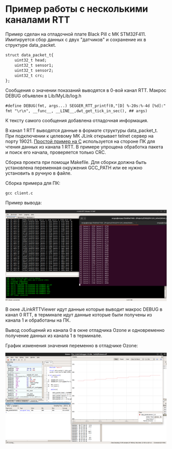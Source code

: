 # Пример работы с несколькими каналами RTT

Пример сделан на отладочной плате Black Pill с МК STM32F411. Имитируется сбор данных с двух "датчиков" и сохранение их в структуре data_packet.

```
struct data_packet_t{
    uint32_t head;
    uint32_t sensor1;
    uint32_t sensor2;
    uint32_t crc;
};
```

Сообщения о значении показаний выводятся в 0-вой канал RTT. Макрос DEBUG объявлен в Lib/MyLib/log.h

```
#define DEBUG(fmt, args...) SEGGER_RTT_printf(0,"[D] %-20s:%-4d [%d]:" fmt "\r\n", __func__, __LINE__,dwt_get_tick_in_sec(), ## args)
```

К тексту самого сообщения добавлена отладочная информация.

В канал 1 RTT выводятся данные в формате структуры data_packet_t. При подключении к целевому МК JLink открывает telnet сервер на порту 19021. [Простой пример на С](telent_client/client.c) используется на стороне ПК для чтения данных из канала 1 RTT. В примере упрощена обработка пакета и поиск его начала, проверяется только CRC.

Сборка проекта при помощи Makefile. Для сборки должна быть установлена переменная окружения GCC_PATH или ее нужно установить в ручную в файле. 

Сборка примера для ПК:

```
gcc client.c 
```

Пример вывода:

![Пример вывода](./img/image.png)

В окне JLinkRTTViewer идут данные которые выводит макрос DEBUG в канал 0 RTT, в терминале идут данные которые были получены из канала 1 и обработаны на ПК.

Вывод сообщений из канала 0 в окне отладчика Ozone и одновременно получение данных из канала 1 в терминале.

График изменения значения переменно в отладчике Ozone:

![График изменения значения переменной](./img/image3.png)